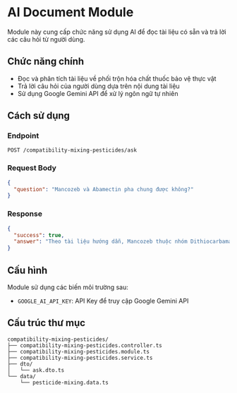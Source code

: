 # AI Document Module

Module này cung cấp chức năng sử dụng AI để đọc tài liệu có sẵn và trả lời các câu hỏi từ người dùng.

## Chức năng chính

- Đọc và phân tích tài liệu về phối trộn hóa chất thuốc bảo vệ thực vật
- Trả lời câu hỏi của người dùng dựa trên nội dung tài liệu
- Sử dụng Google Gemini API để xử lý ngôn ngữ tự nhiên

## Cách sử dụng

### Endpoint

```
POST /compatibility-mixing-pesticides/ask
```

### Request Body

```json
{
  "question": "Mancozeb và Abamectin pha chung được không?"
}
```

### Response

```json
{
  "success": true,
  "answer": "Theo tài liệu hướng dẫn, Mancozeb thuộc nhóm Dithiocarbamate và Abamectin (IRAC 6) có thể pha chung được vì chúng thuộc hai nhóm cơ chế tác động khác nhau. Tuy nhiên, bạn nên thử pha nhỏ trước để kiểm tra tính tương thích..."
}
```

## Cấu hình

Module sử dụng các biến môi trường sau:

- `GOOGLE_AI_API_KEY`: API Key để truy cập Google Gemini API

## Cấu trúc thư mục

```
compatibility-mixing-pesticides/
├── compatibility-mixing-pesticides.controller.ts
├── compatibility-mixing-pesticides.module.ts
├── compatibility-mixing-pesticides.service.ts
├── dto/
│   └── ask.dto.ts
└── data/
    └── pesticide-mixing.data.ts
```
